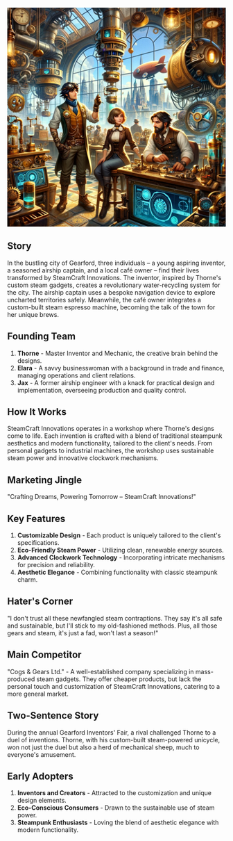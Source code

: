 ![SteamCraft](assets/6.png)

## Story

In the bustling city of Gearford, three individuals – a young aspiring inventor, a seasoned airship captain, and a local café owner – find their lives transformed by SteamCraft Innovations. The inventor, inspired by Thorne's custom steam gadgets, creates a revolutionary water-recycling system for the city. The airship captain uses a bespoke navigation device to explore uncharted territories safely. Meanwhile, the café owner integrates a custom-built steam espresso machine, becoming the talk of the town for her unique brews.

## Founding Team

1. **Thorne** - Master Inventor and Mechanic, the creative brain behind the designs.
2. **Elara** - A savvy businesswoman with a background in trade and finance, managing operations and client relations.
3. **Jax** - A former airship engineer with a knack for practical design and implementation, overseeing production and quality control.

## How It Works

SteamCraft Innovations operates in a workshop where Thorne's designs come to life. Each invention is crafted with a blend of traditional steampunk aesthetics and modern functionality, tailored to the client's needs. From personal gadgets to industrial machines, the workshop uses sustainable steam power and innovative clockwork mechanisms.

## Marketing Jingle

"Crafting Dreams, Powering Tomorrow – SteamCraft Innovations!"

## Key Features

1. **Customizable Design** - Each product is uniquely tailored to the client's specifications.
2. **Eco-Friendly Steam Power** - Utilizing clean, renewable energy sources.
3. **Advanced Clockwork Technology** - Incorporating intricate mechanisms for precision and reliability.
4. **Aesthetic Elegance** - Combining functionality with classic steampunk charm.

## Hater's Corner

"I don't trust all these newfangled steam contraptions. They say it's all safe and sustainable, but I'll stick to my old-fashioned methods. Plus, all those gears and steam, it's just a fad, won't last a season!"

## Main Competitor

"Cogs & Gears Ltd." - A well-established company specializing in mass-produced steam gadgets. They offer cheaper products, but lack the personal touch and customization of SteamCraft Innovations, catering to a more general market.

## Two-Sentence Story

During the annual Gearford Inventors' Fair, a rival challenged Thorne to a duel of inventions. Thorne, with his custom-built steam-powered unicycle, won not just the duel but also a herd of mechanical sheep, much to everyone's amusement.

## Early Adopters

1. **Inventors and Creators** - Attracted to the customization and unique design elements.
2. **Eco-Conscious Consumers** - Drawn to the sustainable use of steam power.
3. **Steampunk Enthusiasts** - Loving the blend of aesthetic elegance with modern functionality.
